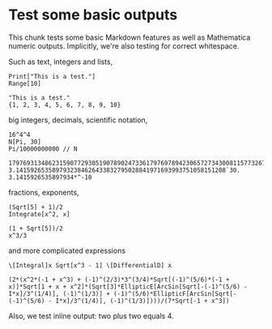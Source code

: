 # Test some basic outputs

This chunk tests some basic Markdown features as well as Mathematica numeric outputs.
Implicitly, we're also testing for correct whitespace.

Such as text, integers and lists,

```{Mathematica}
Print["This is a test."]
Range[10]
```

```
"This is a test."
{1, 2, 3, 4, 5, 6, 7, 8, 9, 10}
```

big integers, decimals, scientific notation,

```{Mathematica}
16^4^4
N[Pi, 30]
Pi/10000000000 // N
```

```
179769313486231590772930519078902473361797697894230657273430081157732675805500963132708477322407536021120113879871393357658789768814416622492847430639474124377767893424865485276302219601246094119453082952085005768838150682342462881473913110540827237163350510684586298239947245938479716304835356329624224137216
3.1415926535897932384626433832795028841971693993751058151208`30.
3.1415926535897934*^-10
```

fractions, exponents,

```{Mathematica}
(Sqrt[5] + 1)/2
Integrate[x^2, x]
```

```
(1 + Sqrt[5])/2
x^3/3
```

and more complicated expressions

```{Mathematica}
\[Integral]x Sqrt[x^3 - 1] \[DifferentialD] x
```

```
(2*(x^2*(-1 + x^3) + (-1)^(2/3)*3^(3/4)*Sqrt[(-1)^(5/6)*(-1 + x)]*Sqrt[1 + x + x^2]*(Sqrt[3]*EllipticE[ArcSin[Sqrt[-(-1)^(5/6) - I*x]/3^(1/4)], (-1)^(1/3)] + (-1)^(5/6)*EllipticF[ArcSin[Sqrt[-(-1)^(5/6) - I*x]/3^(1/4)], (-1)^(1/3)])))/(7*Sqrt[-1 + x^3])
```

Also, we test inline output: two plus two equals 4.
